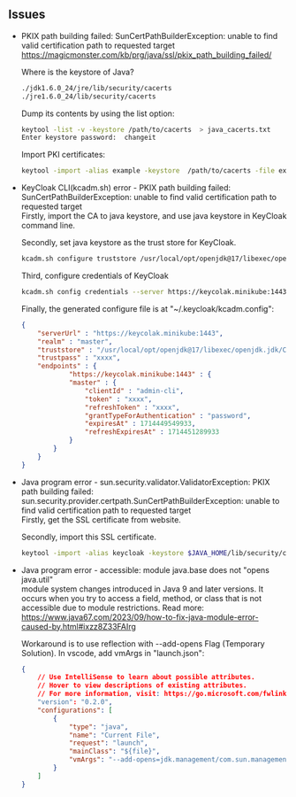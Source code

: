 ## Issues
+ PKIX path building failed: SunCertPathBuilderException: unable to find valid certification path to requested target  
    https://magicmonster.com/kb/prg/java/ssl/pkix_path_building_failed/ 

    Where is the keystore of Java?  
    ```bash
    ./jdk1.6.0_24/jre/lib/security/cacerts
    ./jre1.6.0_24/lib/security/cacerts
    ```  

    Dump its contents by using the list option:  
    ```bash
    keytool -list -v -keystore /path/to/cacerts  > java_cacerts.txt
    Enter keystore password:  changeit
    ```  

    Import PKI certificates:  
    ```bash
    keytool -import -alias example -keystore  /path/to/cacerts -file example.der
    ```  

+ KeyCloak CLI(kcadm.sh) error - PKIX path building failed: SunCertPathBuilderException: unable to find valid certification path to requested target  
    Firstly, import the CA to java keystore, and use java keystore in KeyCloak command line.  

    Secondly, set java keystore as the trust store for KeyCloak.  
    ```bash
    kcadm.sh configure truststore /usr/local/opt/openjdk@17/libexec/openjdk.jdk/Contents/Home/lib/security/cacerts --trustpass xxxx
    ```

    Third, configure credentials of KeyCloak
    ```bash
    kcadm.sh config credentials --server https://keycolak.minikube:1443 --realm master --user xxxx --password xxxx
    ```  

    Finally, the generated configure file is at "~/.keycloak/kcadm.config":  
    ```json
    {
        "serverUrl" : "https://keycolak.minikube:1443",
        "realm" : "master",
        "truststore" : "/usr/local/opt/openjdk@17/libexec/openjdk.jdk/Contents/Home/lib/security/cacerts",
        "trustpass" : "xxxx",
        "endpoints" : {
                "https://keycolak.minikube:1443" : {
                "master" : {
                    "clientId" : "admin-cli",
                    "token" : "xxxx",
                    "refreshToken" : "xxxx",
                    "grantTypeForAuthentication" : "password",
                    "expiresAt" : 1714449549933,
                    "refreshExpiresAt" : 1714451289933
                }
            }
        }
    }
    ```  

+ Java program error - sun.security.validator.ValidatorException: PKIX path building failed: sun.security.provider.certpath.SunCertPathBuilderException: unable to find valid certification path to requested target  
    Firstly, get the SSL certificate from website.  

    Secondly, import this SSL certificate.  
    ```bash
    keytool -import -alias keycloak -keystore $JAVA_HOME/lib/security/cacerts -file tls.crt
    ```  

+ Java program error - accessible: module java.base does not "opens java.util"  
    module system changes introduced in Java 9 and later versions. It occurs when you try to access a field, method, or class that is not accessible due to module restrictions. Read more:  https://www.java67.com/2023/09/how-to-fix-java-module-error-caused-by.html#ixzz8Z33FAIrg  

    Workaround is to use reflection with --add-opens Flag (Temporary Solution). In vscode, add vmArgs in "launch.json":  
    ```json
    {
        // Use IntelliSense to learn about possible attributes.
        // Hover to view descriptions of existing attributes.
        // For more information, visit: https://go.microsoft.com/fwlink/?linkid=830387
        "version": "0.2.0",
        "configurations": [
            {
                "type": "java",
                "name": "Current File",
                "request": "launch",
                "mainClass": "${file}",
                "vmArgs": "--add-opens=jdk.management/com.sun.management.internal=ALL-UNNAMED --add-opens=java.base/jdk.internal.misc=ALL-UNNAMED --add-opens=java.base/sun.nio.ch=ALL-UNNAMED --add-opens=java.management/com.sun.jmx.mbeanserver=ALL-UNNAMED --add-opens=jdk.internal.jvmstat/sun.jvmstat.monitor=ALL-UNNAMED --add-opens=java.base/sun.reflect.generics.reflectiveObjects=ALL-UNNAMED  --add-opens=java.base/java.io=ALL-UNNAMED --add-opens=java.base/java.nio=ALL-UNNAMED --add-opens=java.base/java.util=ALL-UNNAMED --add-opens=java.base/java.lang=ALL-UNNAMED --add-opens=java.base/java.lang.reflect=ALL-UNNAMED --add-opens=java.base/java.lang.invoke=ALL-UNNAMED --add-opens=java.base/java.time=ALL-UNNAMED --add-opens=java.base/java.time.format=ALL-UNNAMED"
            }
        ]
    }
    ```
